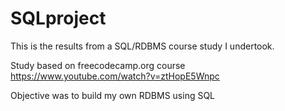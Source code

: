 # SQLproject
This is the results from a SQL/RDBMS course study I undertook. 

Study based on freecodecamp.org course
https://www.youtube.com/watch?v=ztHopE5Wnpc

Objective was to build my own RDBMS using SQL
